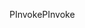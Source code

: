 <span data-ttu-id="5c2e7-101">PInvoke</span><span class="sxs-lookup"><span data-stu-id="5c2e7-101">PInvoke</span></span>